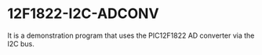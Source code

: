 # 12F1822-I2C-ADCONV

It is a demonstration program that uses the PIC12F1822 AD converter via the I2C bus.
